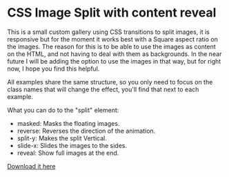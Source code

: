 CSS Image Split with content reveal
==========

This is a small custom gallery using CSS transitions to split images, it is responsive but for the moment it works best with a Square aspect ratio on the images. The reason for this is to be able to use the images as content on the HTML, and not having to deal with them as backgrounds. In the near future I will be adding the option to use the images in that way, but for right now, I hope you find this helpful.

All examples share the same structure, so you only need to focus on the class names that will change the effect, you'll find that next to each example.

What you can do to the "split" element:

- masked: Masks the floating images.
- reverse: Reverses the direction of the animation.
- split-y: Makes the split Vertical.
- slide-x: Slides the images to the sides.
- reveal: Show full images at the end.

<a href="http://emrevera.com/css-image-split/" target="_blank">Download it here</a>